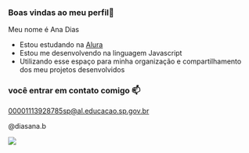### Boas vindas ao meu perfil🍒

Meu nome é Ana Dias

- Estou estudando na [Alura](http://www.alura.com.br)
- Estou me desenvolvendo na linguagem Javascript
- Utilizando esse espaço para minha organização e compartilhamento dos meu projetos desenvolvidos

### você entrar em contato comigo 📫

00001113928785sp@al.educacao.sp.gov.br

@diasana.b

![](https://media1.tenor.com/m/NIeSe3yBIsYAAAAC/cute-teddy-bear.gif)

